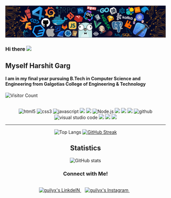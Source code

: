 <p><img src="https://raw.githubusercontent.com/MananJain2002/MananJain2002/main/images/github-banner.png"></p>

### Hi there <img src="https://emojis.slackmojis.com/emojis/images/1531849430/4246/blob-sunglasses.gif?1531849430" width="30"/>
## Myself Harshit Garg
#### I am in my final year pursuing B.Tech in Computer Science and Engineering from Galgotias College of Engineering & Technology
![Visitor Count](https://profile-counter.glitch.me/MercuryHG007/count.svg)

<div align="center">
    <br>
    <span>
        <img alt="html5" width="60px" src="https://img.icons8.com/color/240/000000/html-5.png">
        <img alt="css3" width="60px" src="https://img.icons8.com/color/240/000000/css3.png">
        <img alt="javascript" width="60px" src="https://img.icons8.com/color/240/000000/javascript.png" />
        <img src="https://img.icons8.com/color/64/000000/typescript.png"/>
        <img src = "https://img.icons8.com/plasticine/2x/react.png" width="60px"/>
        <img alt="Node.js" width="60px" src="https://img.icons8.com/color/240/000000/nodejs.png">
        <img src = "https://img.icons8.com/color/2x/mongodb.png" width="60px"/>
        <!-- <img src="https://img.icons8.com/color/64/000000/postgreesql.png"/> -->
        <img src = "https://img.icons8.com/color/2x/redux.png" width="60px"/>
        <img src = "https://img.icons8.com/color/2x/c-plus-plus-logo.png" width="60px"/>
        <!-- <img src="https://img.icons8.com/color/64/000000/git.png"/> -->
        <img alt="github" width="60px" src="https://img.icons8.com/ios-glyphs/240/000000/github.png">
        <img alt="visual studio code" width="60px" src="https://img.icons8.com/fluent/240/000000/visual-studio-code-2019.png" />  
        <!-- <img src = "https://img.icons8.com/wired/2x/postman-api.png" width="60px"/> -->
        <!-- <img src="https://img.icons8.com/dusk/64/000000/docker.png"/> -->
        <!-- <img src="https://img.icons8.com/color/64/000000/kubernetes.png"/> -->
        <img src="https://img.icons8.com/color/64/000000/amazon-web-services.png"/>
        <img src="https://img.icons8.com/color/64/000000/google-cloud.png"/>
        <!-- <img src="https://img.icons8.com/external-tal-revivo-shadow-tal-revivo/64/000000/external-digital-ocean-a-cloud-infrastructure-with-data-centers-worldwide-logo-shadow-tal-revivo.png"/> -->
        <img src="https://img.icons8.com/color/64/000000/python--v1.png"/>
        <!-- <img src="https://img.icons8.com/color/64/000000/tensorflow.png"/> -->
    </span>
<hr>

![Top Langs](https://github-readme-stats.vercel.app/api/top-langs/?username=MercuryHG007)
[![GitHub Streak](https://github-readme-streak-stats.herokuapp.com/?user=MercuryHG007)](https://git.io/streak-stats)

## Statistics
![GitHub stats](https://github-readme-stats.vercel.app/api?username=MercuryHG007&show_icons=true)
 
<h3>Connect with Me!</h3>
<p align="center">
<br/>
<a target="_blank" href="https://www.linkedin.com/in/harshitgarg-mercuryhg007/">
  <img alt="guilyx's LinkdeIN" width="50px" src="https://user-images.githubusercontent.com/57393186/151711211-5c29f763-d28a-4b7a-a741-1f8c0dd2fe0e.png" />
</a>&nbsp;&nbsp;
<a target="_blank" href="https://instagram.com/mercurianpixoral">
  <img alt="guilyx's Instagram" width="50px" src="https://user-images.githubusercontent.com/57393186/151711168-f5cc60d2-c486-46f1-bc23-c740b719d80d.png" />
</a>&nbsp;&nbsp;
</p>
